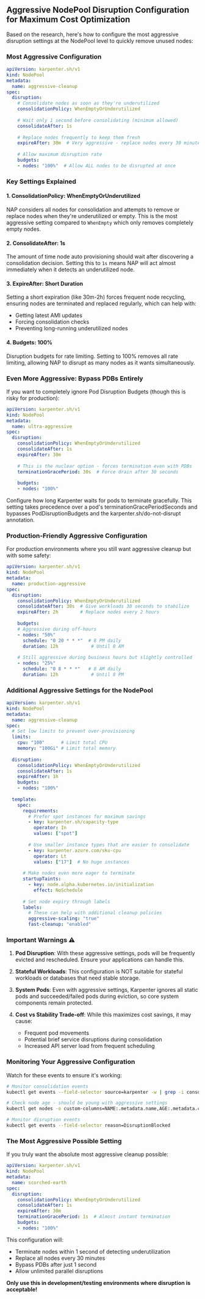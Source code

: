 ## Aggressive NodePool Disruption Configuration for Maximum Cost Optimization

Based on the research, here's how to configure the most aggressive disruption settings at the NodePool level to quickly remove unused nodes:

### Most Aggressive Configuration

```yaml
apiVersion: karpenter.sh/v1
kind: NodePool
metadata:
  name: aggressive-cleanup
spec:
  disruption:
    # Consolidate nodes as soon as they're underutilized
    consolidationPolicy: WhenEmptyOrUnderutilized
    
    # Wait only 1 second before consolidating (minimum allowed)
    consolidateAfter: 1s
    
    # Replace nodes frequently to keep them fresh
    expireAfter: 30m  # Very aggressive - replace nodes every 30 minutes
    
    # Allow maximum disruption rate
    budgets:
    - nodes: "100%"  # Allow ALL nodes to be disrupted at once
```

### Key Settings Explained

#### 1. **ConsolidationPolicy: WhenEmptyOrUnderutilized**
NAP considers all nodes for consolidation and attempts to remove or replace nodes when they're underutilized or empty. This is the most aggressive setting compared to `WhenEmpty` which only removes completely empty nodes.

#### 2. **ConsolidateAfter: 1s**
The amount of time node auto provisioning should wait after discovering a consolidation decision. Setting this to `1s` means NAP will act almost immediately when it detects an underutilized node.

#### 3. **ExpireAfter: Short Duration**
Setting a short expiration (like 30m-2h) forces frequent node recycling, ensuring nodes are terminated and replaced regularly, which can help with:
- Getting latest AMI updates
- Forcing consolidation checks
- Preventing long-running underutilized nodes

#### 4. **Budgets: 100%**
Disruption budgets for rate limiting. Setting to 100% removes all rate limiting, allowing NAP to disrupt as many nodes as it wants simultaneously.

### Even More Aggressive: Bypass PDBs Entirely

If you want to completely ignore Pod Disruption Budgets (though this is risky for production):

```yaml
apiVersion: karpenter.sh/v1
kind: NodePool
metadata:
  name: ultra-aggressive
spec:
  disruption:
    consolidationPolicy: WhenEmptyOrUnderutilized
    consolidateAfter: 1s
    expireAfter: 30m
    
    # This is the nuclear option - forces termination even with PDBs
    terminationGracePeriod: 30s  # Force drain after 30 seconds
    
    budgets:
    - nodes: "100%"
```

Configure how long Karpenter waits for pods to terminate gracefully. This setting takes precedence over a pod's terminationGracePeriodSeconds and bypasses PodDisruptionBudgets and the karpenter.sh/do-not-disrupt annotation.

### Production-Friendly Aggressive Configuration

For production environments where you still want aggressive cleanup but with some safety:

```yaml
apiVersion: karpenter.sh/v1
kind: NodePool
metadata:
  name: production-aggressive
spec:
  disruption:
    consolidationPolicy: WhenEmptyOrUnderutilized
    consolidateAfter: 30s  # Give workloads 30 seconds to stabilize
    expireAfter: 2h        # Replace nodes every 2 hours
    
    budgets:
    # Aggressive during off-hours
    - nodes: "50%"
      schedule: "0 20 * * *"  # 8 PM daily
      duration: 12h            # Until 8 AM
    
    # Still aggressive during business hours but slightly controlled
    - nodes: "25%"
      schedule: "0 8 * * *"   # 8 AM daily
      duration: 12h            # Until 8 PM
```

### Additional Aggressive Settings for the NodePool

```yaml
apiVersion: karpenter.sh/v1
kind: NodePool
metadata:
  name: aggressive-cleanup
spec:
  # Set low limits to prevent over-provisioning
  limits:
    cpu: "100"      # Limit total CPU
    memory: "100Gi" # Limit total memory
    
  disruption:
    consolidationPolicy: WhenEmptyOrUnderutilized
    consolidateAfter: 1s
    expireAfter: 1h
    budgets:
    - nodes: "100%"
    
  template:
    spec:
      requirements:
        # Prefer spot instances for maximum savings
        - key: karpenter.sh/capacity-type
          operator: In
          values: ["spot"]
        
        # Use smaller instance types that are easier to consolidate
        - key: karpenter.azure.com/sku-cpu
          operator: Lt
          values: ["17"]  # No huge instances
      
      # Make nodes even more eager to terminate
      startupTaints:
        - key: node.alpha.kubernetes.io/initialization
          effect: NoSchedule
      
      # Set node expiry through labels
      labels:
        # These can help with additional cleanup policies
        aggressive-scaling: "true"
        fast-cleanup: "enabled"
```

### Important Warnings ⚠️

1. **Pod Disruption**: With these aggressive settings, pods will be frequently evicted and rescheduled. Ensure your applications can handle this.

2. **Stateful Workloads**: This configuration is NOT suitable for stateful workloads or databases that need stable storage.

3. **System Pods**: Even with aggressive settings, Karpenter ignores all static pods and succeeded/failed pods during eviction, so core system components remain protected.

4. **Cost vs Stability Trade-off**: While this maximizes cost savings, it may cause:
   - Frequent pod movements
   - Potential brief service disruptions during consolidation
   - Increased API server load from frequent scheduling

### Monitoring Your Aggressive Configuration

Watch for these events to ensure it's working:
```bash
# Monitor consolidation events
kubectl get events --field-selector source=karpenter -w | grep -i consolidat

# Check node age - should be young with aggressive settings
kubectl get nodes -o custom-columns=NAME:.metadata.name,AGE:.metadata.creationTimestamp

# Monitor disruption events
kubectl get events --field-selector reason=DisruptionBlocked
```

### The Most Aggressive Possible Setting

If you truly want the absolute most aggressive cleanup possible:

```yaml
apiVersion: karpenter.sh/v1
kind: NodePool
metadata:
  name: scorched-earth
spec:
  disruption:
    consolidationPolicy: WhenEmptyOrUnderutilized
    consolidateAfter: 1s
    expireAfter: 30m
    terminationGracePeriod: 1s  # Almost instant termination
    budgets:
    - nodes: "100%"
```

This configuration will:
- Terminate nodes within 1 second of detecting underutilization
- Replace all nodes every 30 minutes
- Bypass PDBs after just 1 second
- Allow unlimited parallel disruptions

**Only use this in development/testing environments where disruption is acceptable!**